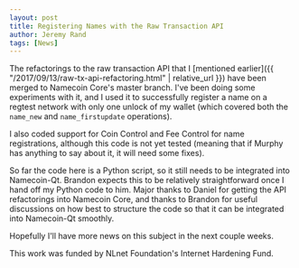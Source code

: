```yaml
---
layout: post
title: Registering Names with the Raw Transaction API
author: Jeremy Rand
tags: [News]
---
```


The refactorings to the raw transaction API that I [mentioned earlier]({{ "/2017/09/13/raw-tx-api-refactoring.html" | relative_url }}) have been merged to Namecoin Core's master branch.  I've been doing some experiments with it, and I used it to successfully register a name on a regtest network with only one unlock of my wallet (which covered both the `name_new` and `name_firstupdate` operations).

I also coded support for Coin Control and Fee Control for name registrations, although this code is not yet tested (meaning that if Murphy has anything to say about it, it will need some fixes).

So far the code here is a Python script, so it still needs to be integrated into Namecoin-Qt.  Brandon expects this to be relatively straightforward once I hand off my Python code to him.  Major thanks to Daniel for getting the API refactorings into Namecoin Core, and thanks to Brandon for useful discussions on how best to structure the code so that it can be integrated into Namecoin-Qt smoothly.

Hopefully I'll have more news on this subject in the next couple weeks.

This work was funded by NLnet Foundation's Internet Hardening Fund.
